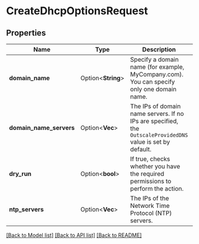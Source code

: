 # CreateDhcpOptionsRequest

## Properties

Name | Type | Description | Notes
------------ | ------------- | ------------- | -------------
**domain_name** | Option<**String**> | Specify a domain name (for example, MyCompany.com). You can specify only one domain name. | [optional]
**domain_name_servers** | Option<**Vec<String>**> | The IPs of domain name servers. If no IPs are specified, the `OutscaleProvidedDNS` value is set by default. | [optional]
**dry_run** | Option<**bool**> | If true, checks whether you have the required permissions to perform the action. | [optional]
**ntp_servers** | Option<**Vec<String>**> | The IPs of the Network Time Protocol (NTP) servers. | [optional]

[[Back to Model list]](../README.md#documentation-for-models) [[Back to API list]](../README.md#documentation-for-api-endpoints) [[Back to README]](../README.md)


